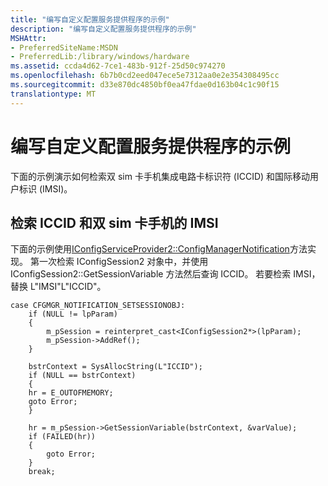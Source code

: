 ```yaml
---
title: "编写自定义配置服务提供程序的示例"
description: "编写自定义配置服务提供程序的示例"
MSHAttr:
- PreferredSiteName:MSDN
- PreferredLib:/library/windows/hardware
ms.assetid: ccda4d62-7ce1-483b-912f-25d50c974270
ms.openlocfilehash: 6b7b0cd2eed047ece5e7312aa0e2e354308495cc
ms.sourcegitcommit: d33e870dc4850bf0ea47fdae0d163b04c1c90f15
translationtype: MT
---
```

# <a name="samples-for-writing-a-custom-configuration-service-provider"></a>编写自定义配置服务提供程序的示例

下面的示例演示如何检索双 sim 卡手机集成电路卡标识符 (ICCID) 和国际移动用户标识 (IMSI)。

## <a name="retrieving-iccid-and-imsi-for-a-dual-sim-phone"></a>检索 ICCID 和双 sim 卡手机的 IMSI

下面的示例使用[IConfigServiceProvider2::ConfigManagerNotification](iconfigserviceprovider2configmanagernotification.md)方法实现。 第一次检索 IConfigSession2 对象中，并使用 IConfigSession2::GetSessionVariable 方法然后查询 ICCID。 若要检索 IMSI，替换 L"IMSI"L"ICCID"。

``` syntax
case CFGMGR_NOTIFICATION_SETSESSIONOBJ:
    if (NULL != lpParam)
    {
        m_pSession = reinterpret_cast<IConfigSession2*>(lpParam);
        m_pSession->AddRef();
    }

    bstrContext = SysAllocString(L"ICCID");
    if (NULL == bstrContext)
    {
    hr = E_OUTOFMEMORY;
    goto Error;
    }

    hr = m_pSession->GetSessionVariable(bstrContext, &varValue);
    if (FAILED(hr))
    {
        goto Error;
    }
    break;
```

 





